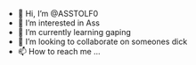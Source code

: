 - 👋 Hi, I’m @ASSTOLF0
- 👀 I’m interested in Ass
- 🌱 I’m currently learning gaping
- 💞️ I’m looking to collaborate on someones dick
- 📫 How to reach me ...

<!---
ASSTOLF0/ASSTOLF0 is a ✨ special ✨ repository because its `README.md` (this file) appears on your GitHub profile.
You can click the Preview link to take a look at your changes.
--->

